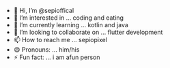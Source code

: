 - 👋 Hi, I’m @sepioffical
- 👀 I’m interested in ... coding and eating
- 🌱 I’m currently learning ... kotlin and java
- 💞️ I’m looking to collaborate on ... flutter development
- 📫 How to reach me ... sepiopixel
- 😄 Pronouns: ... him/his
- ⚡ Fun fact: ... i am afun person

<!---
sepioffical/sepioffical is a ✨ special ✨ repository because its `README.md` (this file) appears on your GitHub profile.
You can click the Preview link to take a look at your changes.
--->
